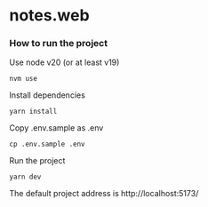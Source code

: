 # notes.web

### How to run the project

Use node v20 (or at least v19)
```
nvm use
```

Install dependencies
```
yarn install
```

Copy .env.sample as .env
```
cp .env.sample .env
```

Run the project
```
yarn dev
```

The default project address is http://localhost:5173/


